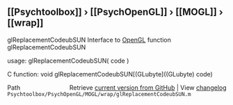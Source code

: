 ## [[Psychtoolbox]] &#8250; [[PsychOpenGL]] &#8250; [[MOGL]] &#8250; [[wrap]]

glReplacementCodeubSUN  Interface to [OpenGL](OpenGL) function glReplacementCodeubSUN  
  
usage:  glReplacementCodeubSUN( code )  
  
C function:  void glReplacementCodeubSUN[(GLubyte]((GLubyte) code)  




<div class="code_header" style="text-align:right;">
  <span style="float:left;">Path&nbsp;&nbsp;</span> <span class="counter">Retrieve <a href=
  "https://raw.github.com/Psychtoolbox-3/Psychtoolbox-3/beta/Psychtoolbox/PsychOpenGL/MOGL/wrap/glReplacementCodeubSUN.m">current version from GitHub</a> | View <a href=
  "https://github.com/Psychtoolbox-3/Psychtoolbox-3/commits/beta/Psychtoolbox/PsychOpenGL/MOGL/wrap/glReplacementCodeubSUN.m">changelog</a></span>
</div>
<div class="code">
  <code>Psychtoolbox/PsychOpenGL/MOGL/wrap/glReplacementCodeubSUN.m</code>
</div>

